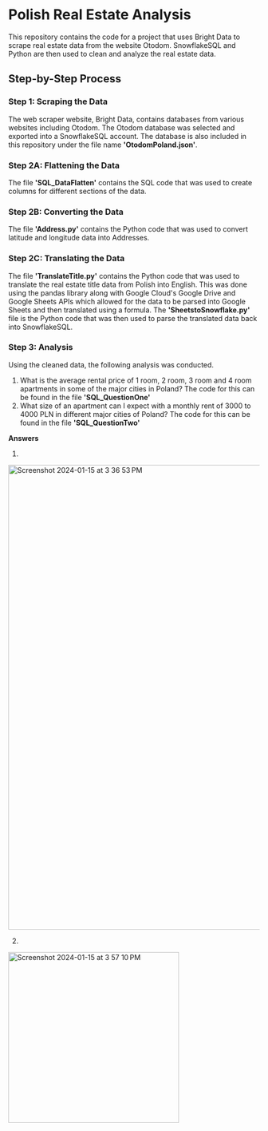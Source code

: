 # Polish Real Estate Analysis
This repository contains the code for a project that uses Bright Data to scrape real estate data from the website Otodom. SnowflakeSQL and Python are then used to clean and analyze the real estate data. 

## Step-by-Step Process 

### Step 1: Scraping the Data
The web scraper website, Bright Data, contains databases from various websites including Otodom. The Otodom database was selected and exported into a SnowflakeSQL account. The database is also included in this repository under the file name **'OtodomPoland.json'**.

### Step 2A: Flattening the Data
The file **'SQL_DataFlatten'** contains the SQL code that was used to create columns for different sections of the data.

### Step 2B: Converting the Data
The file **'Address.py'** contains the Python code that was used to convert latitude and longitude data into Addresses.

### Step 2C: Translating the Data
The file **'TranslateTitle.py'** contains the Python code that was used to translate the real estate title data from Polish into English. This was done using the pandas library along with Google Cloud's Google Drive and Google Sheets APIs which allowed for the data to be parsed into Google Sheets and then translated using a formula. The **'SheetstoSnowflake.py'** file is the Python code that was then used to parse the translated data back into SnowflakeSQL. 

### Step 3: Analysis 
Using the cleaned data, the following analysis was conducted.

1) What is the average rental price of 1 room, 2 room, 3 room and 4 room apartments in some of the major cities in Poland? The code for this can be found in the file **'SQL_QuestionOne'**
2) What size of an apartment can I expect with a monthly rent of 3000 to 4000 PLN in different major cities of Poland? The code for this can be found in the file **'SQL_QuestionTwo'**

**Answers**


1)
 <img width="931" alt="Screenshot 2024-01-15 at 3 36 53 PM" src="https://github.com/fzlsyed/Otodom_project/assets/138619462/31ab0175-1646-4666-8b0a-1d59ae92a5b4">

2)
<img width="342" alt="Screenshot 2024-01-15 at 3 57 10 PM" src="https://github.com/fzlsyed/Otodom_project/assets/138619462/f80a5368-828d-478b-a5d6-6eaa662c2fae">


